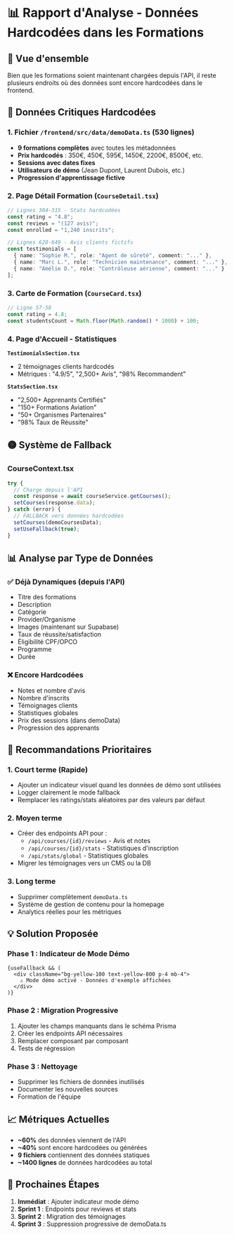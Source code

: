 # 📊 Rapport d'Analyse - Données Hardcodées dans les Formations

## 🎯 Vue d'ensemble

Bien que les formations soient maintenant chargées depuis l'API, il reste plusieurs endroits où des données sont encore hardcodées dans le frontend.

## 🔴 Données Critiques Hardcodées

### 1. **Fichier `/frontend/src/data/demoData.ts`** (530 lignes)
- **9 formations complètes** avec toutes les métadonnées
- **Prix hardcodés** : 350€, 450€, 595€, 1450€, 2200€, 8500€, etc.
- **Sessions avec dates fixes**
- **Utilisateurs de démo** (Jean Dupont, Laurent Dubois, etc.)
- **Progression d'apprentissage fictive**

### 2. **Page Détail Formation (`CourseDetail.tsx`)**
```typescript
// Lignes 304-315 - Stats hardcodées
const rating = "4.8";
const reviews = "(127 avis)";
const enrolled = "1,240 inscrits";

// Lignes 628-649 - Avis clients fictifs
const testimonials = [
  { name: "Sophie M.", role: "Agent de sûreté", comment: "..." },
  { name: "Marc L.", role: "Technicien maintenance", comment: "..." },
  { name: "Amélie D.", role: "Contrôleuse aérienne", comment: "..." }
];
```

### 3. **Carte de Formation (`CourseCard.tsx`)**
```typescript
// Ligne 57-58
const rating = 4.8;
const studentsCount = Math.floor(Math.random() * 1000) + 100;
```

### 4. **Page d'Accueil - Statistiques**

**`TestimonialsSection.tsx`**
- 2 témoignages clients hardcodés
- Métriques : "4.9/5", "2,500+ Avis", "98% Recommandent"

**`StatsSection.tsx`**
- "2,500+ Apprenants Certifiés"
- "150+ Formations Aviation"
- "50+ Organismes Partenaires"
- "98% Taux de Réussite"

## 🟡 Système de Fallback

### **CourseContext.tsx**
```typescript
try {
  // Charge depuis l'API
  const response = await courseService.getCourses();
  setCourses(response.data);
} catch (error) {
  // FALLBACK vers données hardcodées
  setCourses(demoCoursesData);
  setUseFallback(true);
}
```

## 📊 Analyse par Type de Données

### ✅ **Déjà Dynamiques (depuis l'API)**
- Titre des formations
- Description
- Catégorie
- Provider/Organisme
- Images (maintenant sur Supabase)
- Taux de réussite/satisfaction
- Éligibilité CPF/OPCO
- Programme
- Durée

### ❌ **Encore Hardcodées**
- Notes et nombre d'avis
- Nombre d'inscrits
- Témoignages clients
- Statistiques globales
- Prix des sessions (dans demoData)
- Progression des apprenants

## 🎯 Recommandations Prioritaires

### 1. **Court terme (Rapide)**
- Ajouter un indicateur visuel quand les données de démo sont utilisées
- Logger clairement le mode fallback
- Remplacer les ratings/stats aléatoires par des valeurs par défaut

### 2. **Moyen terme**
- Créer des endpoints API pour :
  - `/api/courses/{id}/reviews` - Avis et notes
  - `/api/courses/{id}/stats` - Statistiques d'inscription
  - `/api/stats/global` - Statistiques globales
- Migrer les témoignages vers un CMS ou la DB

### 3. **Long terme**
- Supprimer complètement `demoData.ts`
- Système de gestion de contenu pour la homepage
- Analytics réelles pour les métriques

## 💡 Solution Proposée

### Phase 1 : Indicateur de Mode Démo
```tsx
{useFallback && (
  <div className="bg-yellow-100 text-yellow-800 p-4 mb-4">
    ⚠️ Mode démo activé - Données d'exemple affichées
  </div>
)}
```

### Phase 2 : Migration Progressive
1. Ajouter les champs manquants dans le schéma Prisma
2. Créer les endpoints API nécessaires
3. Remplacer composant par composant
4. Tests de régression

### Phase 3 : Nettoyage
- Supprimer les fichiers de données inutilisés
- Documenter les nouvelles sources
- Formation de l'équipe

## 📈 Métriques Actuelles

- **~60%** des données viennent de l'API
- **~40%** sont encore hardcodées ou générées
- **9 fichiers** contiennent des données statiques
- **~1400 lignes** de données hardcodées au total

## 🚀 Prochaines Étapes

1. **Immédiat** : Ajouter indicateur mode démo
2. **Sprint 1** : Endpoints pour reviews et stats
3. **Sprint 2** : Migration des témoignages
4. **Sprint 3** : Suppression progressive de demoData.ts